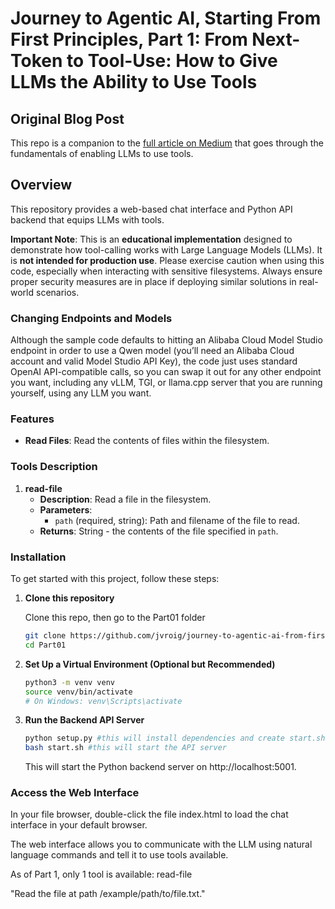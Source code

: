 # Journey to Agentic AI, Starting From First Principles, Part 1: From Next-Token to Tool-Use: How to Give LLMs the Ability to Use Tools

## Original Blog Post
This repo is a companion to the [full article on Medium](https://medium.com/@jvroig/from-next-token-to-tool-use-how-to-give-llms-the-ability-to-use-tools-d26a2db2a9ae) that goes through the fundamentals of enabling LLMs to use tools.


## Overview

This repository provides a web-based chat interface and Python API backend that equips LLMs with tools. 

**Important Note**: This is an **educational implementation** designed to demonstrate how tool-calling works with Large Language Models (LLMs). It is **not intended for production use**. Please exercise caution when using this code, especially when interacting with sensitive filesystems. Always ensure proper security measures are in place if deploying similar solutions in real-world scenarios.

### Changing Endpoints and Models

Although the sample code defaults to hitting an Alibaba Cloud Model Studio endpoint in order to use a Qwen model (you’ll need an Alibaba Cloud account and valid Model Studio API Key), the code just uses standard OpenAI API-compatible calls, so you can swap it out for any other endpoint you want, including any vLLM, TGI, or llama.cpp server that you are running yourself, using any LLM you want.


### Features

- **Read Files**: Read the contents of files within the filesystem.

### Tools Description

1. **read-file**
    - **Description**: Read a file in the filesystem.
    - **Parameters**:
      - `path` (required, string): Path and filename of the file to read.
    - **Returns**: String - the contents of the file specified in `path`.

### Installation

To get started with this project, follow these steps:

1. **Clone this repository**
    
    Clone this repo, then go to the Part01 folder

    ```bash
    git clone https://github.com/jvroig/journey-to-agentic-ai-from-first-principles.git
    cd Part01
    ```

1. **Set Up a Virtual Environment (Optional but Recommended)**

    ```bash
    python3 -m venv venv
    source venv/bin/activate  
    # On Windows: venv\Scripts\activate
    ```

3. **Run the Backend API Server**

    ```bash
    python setup.py #this will install dependencies and create start.sh file
    bash start.sh #this will start the API server
    ```
    This will start the Python backend server on http://localhost:5001.

### Access the Web Interface

In your file browser, double-click the file index.html to load the chat interface in your default browser.

The web interface allows you to communicate with the LLM using natural language commands and tell it to use tools available.

As of Part 1, only 1 tool is available: read-file

"Read the file at path /example/path/to/file.txt."